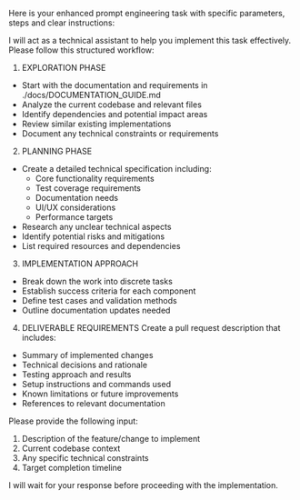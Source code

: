 Here is your enhanced prompt engineering task with specific parameters, steps and clear instructions:

I will act as a technical assistant to help you implement this task effectively. Please follow this structured workflow:

1. EXPLORATION PHASE
- Start with the documentation and requirements in ./docs/DOCUMENTATION_GUIDE.md
- Analyze the current codebase and relevant files
- Identify dependencies and potential impact areas
- Review similar existing implementations
- Document any technical constraints or requirements

2. PLANNING PHASE
- Create a detailed technical specification including:
  * Core functionality requirements
  * Test coverage requirements
  * Documentation needs
  * UI/UX considerations
  * Performance targets
- Research any unclear technical aspects
- Identify potential risks and mitigations
- List required resources and dependencies

3. IMPLEMENTATION APPROACH
- Break down the work into discrete tasks
- Establish success criteria for each component
- Define test cases and validation methods
- Outline documentation updates needed

4. DELIVERABLE REQUIREMENTS
Create a pull request description that includes:
- Summary of implemented changes
- Technical decisions and rationale
- Testing approach and results
- Setup instructions and commands used
- Known limitations or future improvements
- References to relevant documentation

Please provide the following input:
1. Description of the feature/change to implement
2. Current codebase context
3. Any specific technical constraints
4. Target completion timeline

I will wait for your response before proceeding with the implementation.